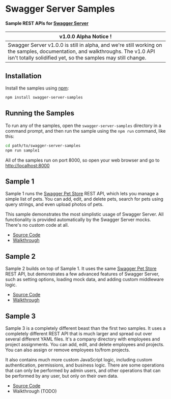 Swagger Server Samples
============================
#### Sample REST APIs for [Swagger Server](https://github.com/BigstickCarpet/swagger-server)

|__v1.0.0 Alpha Notice !__
|---------------------------------
| Swagger Server v1.0.0 is still in alpha, and we're still working on the samples, documentation, and walkthroughs.  The v1.0 API isn't totally solidified yet, so the samples may still change.


Installation
--------------------------
Install the samples using [npm](https://docs.npmjs.com/getting-started/what-is-npm):

```bash
npm install swagger-server-samples
```


Running the Samples
--------------------------
To run any of the samples, open the `swagger-server-samples` directory in a command prompt, and then run the sample using the `npm run` command, like this:

```bash
cd path/to/swagger-server-samples
npm run sample1
```

All of the samples run on port 8000, so open your web browser and go to [http://localhost:8000](http://localhost:8000)


Sample 1
--------------------------
Sample 1 runs the [Swagger Pet Store](sample1/PetStore.yaml) REST API, which lets you manage a simple list of pets.  You can add, edit, and delete pets, search for pets using query strings, and even upload photos of pets.

This sample demonstrates the most simplistic usage of Swagger Server.  All functionality is provided automatically by the Swagger Server mocks.  There's no custom code at all.

* [Source Code](sample1/server.js)
* [Walkthrough](docs/running.md)


Sample 2
--------------------------
Sample 2 builds on top of Sample 1.  It uses the same [Swagger Pet Store](sample1/PetStore.yaml) REST API, but demonstrates a few advanced features of Swagger Server, such as setting options, loading mock data, and adding custom middleware logic.

* [Source Code](sample2/server.js)
* [Walkthrough](docs/walkthrough2.md)


Sample 3
--------------------------
Sample 3 is a completely different beast than the first two samples.  It uses a completely different REST API that is much larger and spread out over several different YAML files.  It's a company directory with employees and project assignments.  You can add, edit, and delete employees and projects.  You can also assign or remove employees to/from projects.

It also contains much more custom JavaScript logic, including custom authentication, permissions, and business logic.  There are some operations that can only be performed by admin users, and other operations that can be performed by any user, but only on their own data.

* [Source Code](sample3/server.js)
* Walkthrough (TODO)

